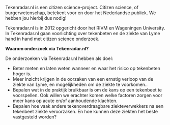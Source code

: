 Tekenradar.nl is een citizen science-project. Citizen science, of burgerwetenschap, betekent voor en door het Nederlandse publiek. We hebben jou hierbij dus nodig!

Tekenradar.nl is in 2012 opgericht door het RIVM en Wageningen University. In Tekenradar.nl gaan voorlichting over tekenbeten en de ziekte van Lyme hand in hand met citizen science onderzoek.

**Waarom onderzoek via Tekenradar.nl?**



De onderzoeken via Tekenradar.nl hebben als doel:
- Beter meten en laten weten wanneer en waar het risico op tekenbeten hoger is.
- Meer inzicht krijgen in de oorzaken van een ernstig verloop van de ziekte van Lyme, en mogelijkheden om de ziekte te voorkomen..
- Bepalen wat in de praktijk bruikbaar is om de kans op een tekenbeet te voorspellen. Ook willen we erachter komen welke factoren zorgen voor meer kans op acute en/of aanhoudende klachten.
- Bepalen hoe vaak andere tekenoverdraagbare ziekteverwekkers na een tekenbeet ziekte veroorzaken. En hoe kunnen deze ziekten het beste vastgesteld worden?
